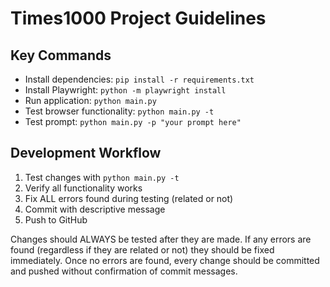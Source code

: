 # Times1000 Project Guidelines

## Key Commands
- Install dependencies: `pip install -r requirements.txt`
- Install Playwright: `python -m playwright install`
- Run application: `python main.py`
- Test browser functionality: `python main.py -t`
- Test prompt: `python main.py -p "your prompt here"`

## Development Workflow
1. Test changes with `python main.py -t`
2. Verify all functionality works
3. Fix ALL errors found during testing (related or not)
4. Commit with descriptive message
5. Push to GitHub

Changes should ALWAYS be tested after they are made. If any errors are found (regardless if they are related or not) they should be fixed immediately. Once no errors are found, every change should be committed and pushed without confirmation of commit messages.